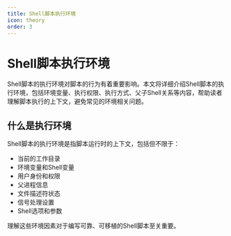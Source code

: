 ```yaml
---
title: Shell脚本执行环境
icon: theory
order: 3
---
```


# Shell脚本执行环境

Shell脚本的执行环境对脚本的行为有着重要影响。本文将详细介绍Shell脚本的执行环境，包括环境变量、执行权限、执行方式、父子Shell关系等内容，帮助读者理解脚本执行的上下文，避免常见的环境相关问题。

## 什么是执行环境

Shell脚本的执行环境是指脚本运行时的上下文，包括但不限于：

- 当前的工作目录
- 环境变量和Shell变量
- 用户身份和权限
- 父进程信息
- 文件描述符状态
- 信号处理设置
- Shell选项和参数

理解这些环境因素对于编写可靠、可移植的Shell脚本至关重要。
